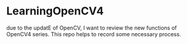 # LearningOpenCV4
due to the updatE of OpenCV, I want to review the new functions of OpenCV4 series. This repo helps to record some necessary process.
